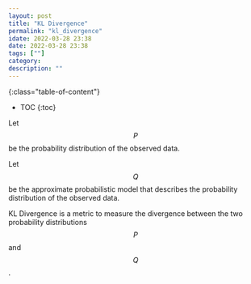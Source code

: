 ```yaml
---
layout: post
title: "KL Divergence"
permalink: "kl_divergence"
idate: 2022-03-28 23:38
date: 2022-03-28 23:38
tags: [""]
category:
description: ""
---
```


{:class="table-of-content"}
* TOC 
{:toc}

Let $$P$$ be the probability distribution of the observed data.

Let $$Q$$ be the approximate probabilistic model that describes the probability distribution of the observed data.

KL Divergence is a metric to measure the divergence between the two probability distributions $$P$$ and $$Q$$.


